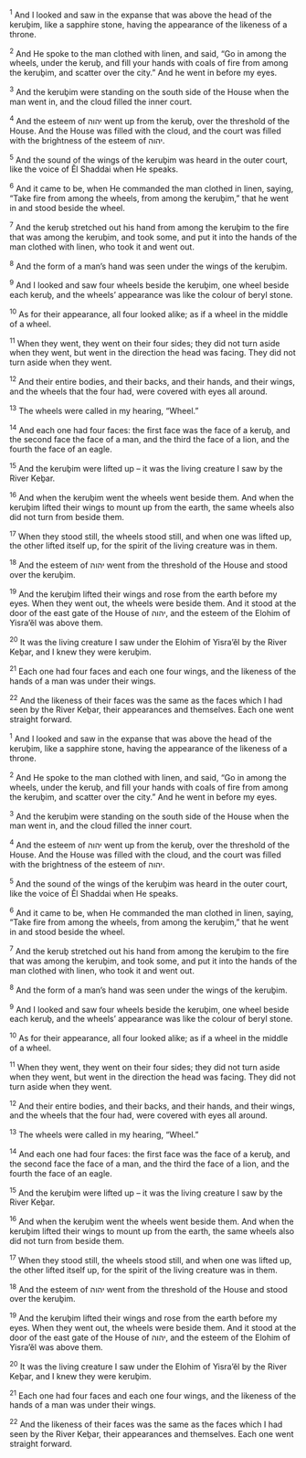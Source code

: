 <sup>1</sup> And I looked and saw in the expanse that was above the head of the keruḇim, like a sapphire stone, having the appearance of the likeness of a throne.

<sup>2</sup> And He spoke to the man clothed with linen, and said, “Go in among the wheels, under the keruḇ, and fill your hands with coals of fire from among the keruḇim, and scatter over the city.” And he went in before my eyes.

<sup>3</sup> And the keruḇim were standing on the south side of the House when the man went in, and the cloud filled the inner court.

<sup>4</sup> And the esteem of יהוה went up from the keruḇ, over the threshold of the House. And the House was filled with the cloud, and the court was filled with the brightness of the esteem of יהוה.

<sup>5</sup> And the sound of the wings of the keruḇim was heard in the outer court, like the voice of Ĕl Shaddai when He speaks.

<sup>6</sup> And it came to be, when He commanded the man clothed in linen, saying, “Take fire from among the wheels, from among the keruḇim,” that he went in and stood beside the wheel.

<sup>7</sup> And the keruḇ stretched out his hand from among the keruḇim to the fire that was among the keruḇim, and took some, and put it into the hands of the man clothed with linen, who took it and went out.

<sup>8</sup> And the form of a man’s hand was seen under the wings of the keruḇim.

<sup>9</sup> And I looked and saw four wheels beside the keruḇim, one wheel beside each keruḇ, and the wheels’ appearance was like the colour of beryl stone.

<sup>10</sup> As for their appearance, all four looked alike; as if a wheel in the middle of a wheel.

<sup>11</sup> When they went, they went on their four sides; they did not turn aside when they went, but went in the direction the head was facing. They did not turn aside when they went.

<sup>12</sup> And their entire bodies, and their backs, and their hands, and their wings, and the wheels that the four had, were covered with eyes all around.

<sup>13</sup> The wheels were called in my hearing, “Wheel.”

<sup>14</sup> And each one had four faces: the first face was the face of a keruḇ, and the second face the face of a man, and the third the face of a lion, and the fourth the face of an eagle.

<sup>15</sup> And the keruḇim were lifted up – it was the living creature I saw by the River Keḇar.

<sup>16</sup> And when the keruḇim went the wheels went beside them. And when the keruḇim lifted their wings to mount up from the earth, the same wheels also did not turn from beside them.

<sup>17</sup> When they stood still, the wheels stood still, and when one was lifted up, the other lifted itself up, for the spirit of the living creature was in them.

<sup>18</sup> And the esteem of יהוה went from the threshold of the House and stood over the keruḇim.

<sup>19</sup> And the keruḇim lifted their wings and rose from the earth before my eyes. When they went out, the wheels were beside them. And it stood at the door of the east gate of the House of יהוה, and the esteem of the Elohim of Yisra’ĕl was above them.

<sup>20</sup> It was the living creature I saw under the Elohim of Yisra’ĕl by the River Keḇar, and I knew they were keruḇim.

<sup>21</sup> Each one had four faces and each one four wings, and the likeness of the hands of a man was under their wings.

<sup>22</sup> And the likeness of their faces was the same as the faces which I had seen by the River Keḇar, their appearances and themselves. Each one went straight forward.

<sup>1</sup> And I looked and saw in the expanse that was above the head of the keruḇim, like a sapphire stone, having the appearance of the likeness of a throne.

<sup>2</sup> And He spoke to the man clothed with linen, and said, “Go in among the wheels, under the keruḇ, and fill your hands with coals of fire from among the keruḇim, and scatter over the city.” And he went in before my eyes.

<sup>3</sup> And the keruḇim were standing on the south side of the House when the man went in, and the cloud filled the inner court.

<sup>4</sup> And the esteem of יהוה went up from the keruḇ, over the threshold of the House. And the House was filled with the cloud, and the court was filled with the brightness of the esteem of יהוה.

<sup>5</sup> And the sound of the wings of the keruḇim was heard in the outer court, like the voice of Ĕl Shaddai when He speaks.

<sup>6</sup> And it came to be, when He commanded the man clothed in linen, saying, “Take fire from among the wheels, from among the keruḇim,” that he went in and stood beside the wheel.

<sup>7</sup> And the keruḇ stretched out his hand from among the keruḇim to the fire that was among the keruḇim, and took some, and put it into the hands of the man clothed with linen, who took it and went out.

<sup>8</sup> And the form of a man’s hand was seen under the wings of the keruḇim.

<sup>9</sup> And I looked and saw four wheels beside the keruḇim, one wheel beside each keruḇ, and the wheels’ appearance was like the colour of beryl stone.

<sup>10</sup> As for their appearance, all four looked alike; as if a wheel in the middle of a wheel.

<sup>11</sup> When they went, they went on their four sides; they did not turn aside when they went, but went in the direction the head was facing. They did not turn aside when they went.

<sup>12</sup> And their entire bodies, and their backs, and their hands, and their wings, and the wheels that the four had, were covered with eyes all around.

<sup>13</sup> The wheels were called in my hearing, “Wheel.”

<sup>14</sup> And each one had four faces: the first face was the face of a keruḇ, and the second face the face of a man, and the third the face of a lion, and the fourth the face of an eagle.

<sup>15</sup> And the keruḇim were lifted up – it was the living creature I saw by the River Keḇar.

<sup>16</sup> And when the keruḇim went the wheels went beside them. And when the keruḇim lifted their wings to mount up from the earth, the same wheels also did not turn from beside them.

<sup>17</sup> When they stood still, the wheels stood still, and when one was lifted up, the other lifted itself up, for the spirit of the living creature was in them.

<sup>18</sup> And the esteem of יהוה went from the threshold of the House and stood over the keruḇim.

<sup>19</sup> And the keruḇim lifted their wings and rose from the earth before my eyes. When they went out, the wheels were beside them. And it stood at the door of the east gate of the House of יהוה, and the esteem of the Elohim of Yisra’ĕl was above them.

<sup>20</sup> It was the living creature I saw under the Elohim of Yisra’ĕl by the River Keḇar, and I knew they were keruḇim.

<sup>21</sup> Each one had four faces and each one four wings, and the likeness of the hands of a man was under their wings.

<sup>22</sup> And the likeness of their faces was the same as the faces which I had seen by the River Keḇar, their appearances and themselves. Each one went straight forward.

